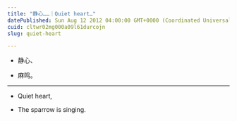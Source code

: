 ```yaml
---
title: "静心……｜Quiet heart…"
datePublished: Sun Aug 12 2012 04:00:00 GMT+0000 (Coordinated Universal Time)
cuid: cltwr02mg000a09l61durcojn
slug: quiet-heart

---
```


* 静心、
    
* 麻鸣。
    

---

* Quiet heart,
    
* The sparrow is singing.